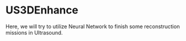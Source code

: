 # US3DEnhance

Here, we will try to utilize Neural Network to finish some reconstruction missions in Ultrasound. 
